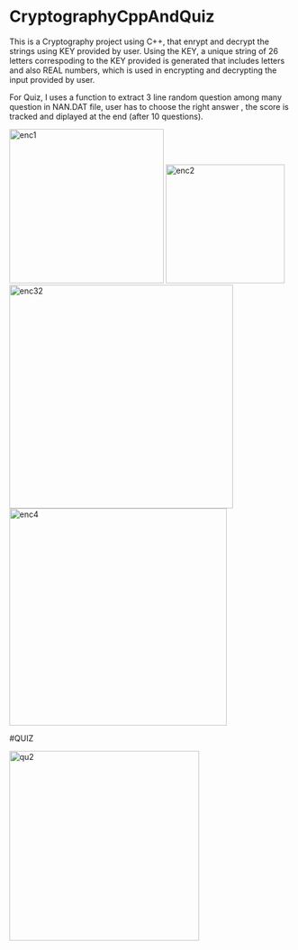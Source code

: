 # CryptographyCppAndQuiz
This is a Cryptography project using C++, that enrypt and decrypt the strings using KEY 
provided by user. Using the KEY, a unique string of 26 letters correspoding to the KEY provided
is generated that includes letters and also REAL numbers, which is used in encrypting and decrypting
the input provided by user.

For Quiz, I uses a function to extract 3 line random question among many question in NAN.DAT file,
user has to choose the right answer , the score is tracked and diplayed at the end (after 10 questions).

<img width="274" alt="enc1" src="https://github.com/areebquadri/CryptographyCppAndQuiz/assets/139630610/6c3cbf54-1a95-4d97-b9e2-98ebe0319b75">
<img width="211" alt="enc2" src="https://github.com/areebquadri/CryptographyCppAndQuiz/assets/139630610/b30371e2-29df-41df-8ade-889a20d54737">


<img width="397" alt="enc32" src="https://github.com/areebquadri/CryptographyCppAndQuiz/assets/139630610/327922d2-eb7a-4404-abb5-702ba7054b35">




<img width="386" alt="enc4" src="https://github.com/areebquadri/CryptographyCppAndQuiz/assets/139630610/a18aa078-6f60-4591-8b11-5de00fe88736">



#QUIZ

<img width="337" alt="qu2" src="https://github.com/areebquadri/CryptographyCppAndQuiz/assets/139630610/fa59c749-f4c2-4581-a69a-6858e8bb783f">
